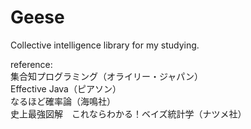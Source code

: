 Geese
=====

Collective intelligence library for my studying.

reference:  
集合知プログラミング（オライリー・ジャパン）  
Effective Java（ピアソン）  
なるほど確率論（海鳴社）  
史上最強図解　これならわかる！ベイズ統計学（ナツメ社）  
